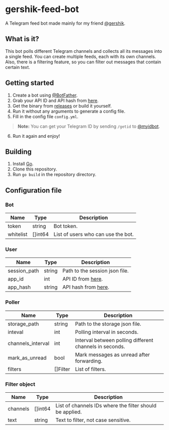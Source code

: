 # gershik-feed-bot
A Telegram feed bot made mainly for my friend [@gershik](https://t.me/gershik).

## What is it?
This bot polls different Telegram channels and collects all its messages into a single feed.
You can create multiple feeds, each with its own channels.
Also, there is a filtering feature, so you can filter out messages that contain certain text.

## Getting started
1. Create a bot using [@BotFather](https://t.me/BotFather).
2. Grab your API ID and API hash from [here](https://my.telegram.org/apps).
3. Get the binary from [releases](https://github.com/altfoxie/gershik-feed-bot/releases) or build it yourself.
4. Run it without any arguments to generate a config file.
5. Fill in the config file `config.yml`.
> **Note:** You can get your Telegram ID by sending `/getid` to [@myidbot](https://t.me/myidbot).
6. Run it again and enjoy!

## Building
1. Install [Go](https://go.dev).
2. Clone this repository.
3. Run `go build` in the repository directory.

## Configuration file
### Bot
| Name | Type | Description |
| --- | --- | --- |
| token | string | Bot token. |
| whitelist | []int64 | List of users who can use the bot. |

### User
| Name | Type | Description |
| --- | --- | --- |
| session_path | string | Path to the session json file. |
| app_id | int | API ID from [here](https://my.telegram.org/apps). |
| app_hash | string | API hash from [here](https://my.telegram.org/apps). |

### Poller
| Name | Type | Description |
| --- | --- | --- |
| storage_path | string | Path to the storage json file. |
| inteval | int | Polling interval in seconds. |
| channels_interval | int | Interval between polling different channels in seconds. |
| mark_as_unread | bool | Mark messages as unread after forwarding. |
| filters | []Filter | List of filters. |

### Filter object
| Name | Type | Description |
| --- | --- | --- |
| channels | []int64 | List of channels IDs where the filter should be applied. |
| text | string | Text to filter, not case sensitive. |